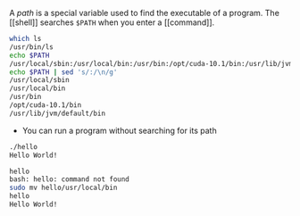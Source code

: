 A *path* is a special variable used to find the executable of a program. The [[shell]] searches `$PATH` when you enter a [[command]]. 

```bash
which ls
/usr/bin/ls
echo $PATH
/usr/local/sbin:/usr/local/bin:/usr/bin:/opt/cuda-10.1/bin:/usr/lib/jvm/default/bin ...
echo $PATH | sed 's/:/\n/g'
/usr/local/sbin
/usr/local/bin
/usr/bin
/opt/cuda-10.1/bin
/usr/lib/jvm/default/bin
```
- You can run a program without searching for its path
```bash
./hello
Hello World!
```

```bash
hello
bash: hello: command not found
sudo mv hello/usr/local/bin
hello
Hello World!
```